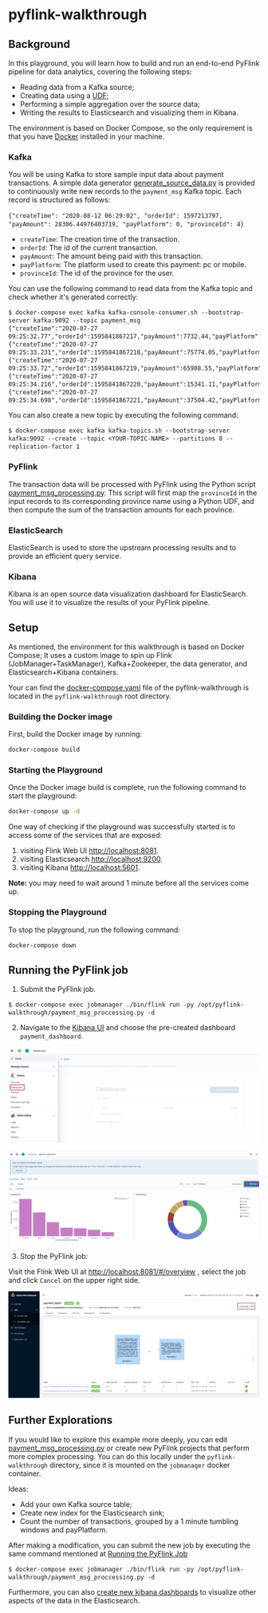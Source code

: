 # pyflink-walkthrough

## Background

In this playground, you will learn how to build and run an end-to-end PyFlink pipeline for data analytics, covering the following steps:

* Reading data from a Kafka source;
* Creating data using a [UDF](https://ci.apache.org/projects/flink/flink-docs-release-1.11/dev/python/table-api-users-guide/udfs/python_udfs.html);
* Performing a simple aggregation over the source data;
* Writing the results to Elasticsearch and visualizing them in Kibana.

The environment is based on Docker Compose, so the only requirement is that you have [Docker](https://docs.docker.com/get-docker/) 
installed in your machine.

### Kafka
You will be using Kafka to store sample input data about payment transactions. A simple data generator [generate_source_data.py](generator/generate_source_data.py) is provided to
continuously write new records to the `payment_msg` Kafka topic. Each record is structured as follows:
 
`{"createTime": "2020-08-12 06:29:02", "orderId": 1597213797, "payAmount": 28306.44976403719, "payPlatform": 0, "provinceId": 4}`

* `createTime`: The creation time of the transaction. 
* `orderId`: The id of the current transaction.
* `payAmount`: The amount being paid with this transaction.
* `payPlatform`: The platform used to create this payment: pc or mobile.
* `provinceId`: The id of the province for the user. 

You can use the following command to read data from the Kafka topic and check whether it's generated correctly:
```shell script
$ docker-compose exec kafka kafka-console-consumer.sh --bootstrap-server kafka:9092 --topic payment_msg
{"createTime":"2020-07-27 09:25:32.77","orderId":1595841867217,"payAmount":7732.44,"payPlatform":0,"provinceId":3}
{"createTime":"2020-07-27 09:25:33.231","orderId":1595841867218,"payAmount":75774.05,"payPlatform":0,"provinceId":3}
{"createTime":"2020-07-27 09:25:33.72","orderId":1595841867219,"payAmount":65908.55,"payPlatform":0,"provinceId":0}
{"createTime":"2020-07-27 09:25:34.216","orderId":1595841867220,"payAmount":15341.11,"payPlatform":0,"provinceId":1}
{"createTime":"2020-07-27 09:25:34.698","orderId":1595841867221,"payAmount":37504.42,"payPlatform":0,"provinceId":0}
```
You can also create a new topic by executing the following command:
```shell script
$ docker-compose exec kafka kafka-topics.sh --bootstrap-server kafka:9092 --create --topic <YOUR-TOPIC-NAME> --partitions 8 --replication-factor 1
```

### PyFlink

The transaction data will be processed with PyFlink using the Python script [payment_msg_processing.py](payment_msg_proccessing.py).
This script will first map the `provinceId` in the input records to its corresponding province name using a Python UDF, 
and then compute the sum of the transaction amounts for each province. 

### ElasticSearch

ElasticSearch is used to store the upstream processing results and to provide an efficient query service.

### Kibana

Kibana is an open source data visualization dashboard for ElasticSearch. You will use it to visualize 
the results of your PyFlink pipeline.

## Setup

As mentioned, the environment for this walkthrough is based on Docker Compose; It uses a custom image
to spin up Flink (JobManager+TaskManager), Kafka+Zookeeper, the data generator, and Elasticsearch+Kibana
containers.

Your can find the [docker-compose.yaml](docker-compose.yml) file of the pyflink-walkthrough is located in the `pyflink-walkthrough` root directory.

### Building the Docker image

First, build the Docker image by running:

```bash
docker-compose build
```

### Starting the Playground

Once the Docker image build is complete, run the following command to start the playground:

```bash
docker-compose up -d
```

One way of checking if the playground was successfully started is to access some of the services that are exposed:

1. visiting Flink Web UI [http://localhost:8081](http://localhost:8081).
2. visiting Elasticsearch [http://localhost:9200](http://localhost:9200).
3. visiting Kibana [http://localhost:5601](http://localhost:5601).

**Note:** you may need to wait around 1 minute before all the services come up.

### Stopping the Playground

To stop the playground, run the following command:

```bash
docker-compose down
```


## Running the PyFlink job

1. Submit the PyFlink job.
```shell script
$ docker-compose exec jobmanager ./bin/flink run -py /opt/pyflink-walkthrough/payment_msg_proccessing.py -d
```

2. Navigate to the [Kibana UI](http://localhost:5601) and choose the pre-created dashboard `payment_dashboard`.

![image](pic/dash_board.png)

![image](pic/final.png)

3. Stop the PyFlink job:

Visit the Flink Web UI at [http://localhost:8081/#/overview](http://localhost:8081/#/overview) , select the job and click `Cancel` on the upper right side.

![image](pic/cancel.png)

## Further Explorations

If you would like to explore this example more deeply, you can edit [payment_msg_processing.py](payment_msg_proccessing.py)
or create new PyFlink projects that perform more complex processing. You can do this locally under
the `pyflink-walkthrough` directory, since it is mounted on the `jobmanager` docker container.

Ideas:
* Add your own Kafka source table;
* Create new index for the Elasticsearch sink;
* Count the number of transactions, grouped by a 1 minute tumbling windows and payPlatform.

After making a modification, you can submit the new job by executing the same command mentioned at 
[Running the PyFlink Job](#running-the-pyflink-job)
```shell script
$ docker-compose exec jobmanager ./bin/flink run -py /opt/pyflink-walkthrough/payment_msg_proccessing.py -d
```

Furthermore, you can also [create new kibana dashboards](https://www.elastic.co/guide/en/kibana/7.8/dashboard-create-new-dashboard.html) 
to visualize other aspects of the data in the Elasticsearch.